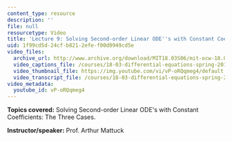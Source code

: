 ```yaml
---
content_type: resource
description: ''
file: null
resourcetype: Video
title: 'Lecture 9: Solving Second-order Linear ODE''s with Constant Coefficients'
uid: 1f99cd5d-24cf-b821-2efe-f00d0949cd5e
video_files:
  archive_url: http://www.archive.org/download/MIT18.03S06/mit-ocw-18.03-lec9-28feb2003-220k.mp4
  video_captions_file: /courses/18-03-differential-equations-spring-2010/d3af3216f76c5e9abc5a1da877173537_vP-oRQqmeg4.vtt
  video_thumbnail_file: https://img.youtube.com/vi/vP-oRQqmeg4/default.jpg
  video_transcript_file: /courses/18-03-differential-equations-spring-2010/1fd3fae817756ec8d0326808c7f918a4_vP-oRQqmeg4.pdf
video_metadata:
  youtube_id: vP-oRQqmeg4
---
```


**Topics covered:** Solving Second-order Linear ODE's with Constant Coefficients: The Three Cases.

**Instructor/speaker:** Prof. Arthur Mattuck
